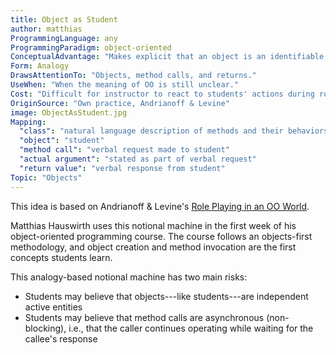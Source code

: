 ```yaml
---
title: Object as Student
author: matthias
ProgrammingLanguage: any
ProgrammingParadigm: object-oriented
ConceptualAdvantage: "Makes explicit that an object is an identifiable thing that answers to calls."
Form: Analogy
DrawsAttentionTo: "Objects, method calls, and returns."
UseWhen: "When the meaning of OO is still unclear."
Cost: "Difficult for instructor to react to students' actions during role-play,and to catch (and exploit) all the teachable moments."
OriginSource: "Own practice, Andrianoff & Levine"
image: ObjectAsStudent.jpg
Mapping:
  "class": "natural language description of methods and their behaviors (on sheet of paper)"
  "object": "student"
  "method call": "verbal request made to student"
  "actual argument": "stated as part of verbal request"
  "return value": "verbal response from student"
Topic: "Objects"
---
```


This idea is based on Andrianoff & Levine's
[Role Playing in an OO World](https://dl.acm.org/doi/10.1145/563340.563386).

Matthias Hauswirth uses this notional machine in the first week
of his object-oriented programming course.
The course follows an objects-first methodology,
and object creation and method invocation are the first concepts students learn.

This analogy-based notional machine has two main risks:

* Students may believe that objects---like students---are independent active entities
* Students may believe that method calls are asynchronous (non-blocking), i.e., that the caller continues operating while waiting for the callee's response
